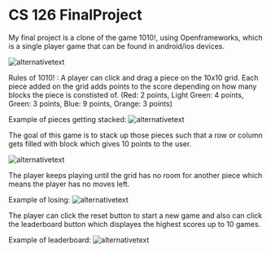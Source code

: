 # CS 126 FinalProject
My final project is a clone of the game 1010!, using Openframeworks, which is a single player game that can be found in android/ios devices.

![alternativetext](https://github.com/uiuc-sp18-cs126/final-project-jseol073/blob/master/finalproject_images/Screen%20Shot%202018-04-30%20at%207.02.10%20PM.png)

Rules of 1010! :
A player can click and drag a piece on the 10x10 grid. 
Each piece added on the grid adds points to the score depending on how many blocks the piece is constisted of.
(Red: 2 points, Light Green: 4 points, Green: 3 points, Blue: 9 points, Orange: 3 points)

Example of pieces getting stacked:
![alternativetext](https://github.com/uiuc-sp18-cs126/final-project-jseol073/blob/master/finalproject_images/Screen%20Shot%202018-04-30%20at%207.02.50%20PM.png "Pieces getting stacked")

The goal of this game is to stack up those pieces such that a row or column gets filled with block which gives 10 points to the user. 

![alternativetext](https://github.com/uiuc-sp18-cs126/final-project-jseol073/blob/master/finalproject_images/Screen%20Shot%202018-04-30%20at%207.03.07%20PM.png "The light green piece is added which clears 2 rows and adds 24 points to the player")

The player keeps playing until the grid has no room for another piece which means the player has no moves left.

Example of losing:
![alternativetext](https://github.com/uiuc-sp18-cs126/final-project-jseol073/blob/master/finalproject_images/Screen%20Shot%202018-05-01%20at%208.22.22%20PM.png "The light green piece is added which clears 2 rows and adds 24 points to the player")

The player can click the reset button to start a new game and also can  click the leaderboard button which displayes the highest scores up to 10 games.

Example of leaderboard:
![alternativetext](https://github.com/uiuc-sp18-cs126/final-project-jseol073/blob/master/finalproject_images/Screen%20Shot%202018-04-30%20at%207.07.03%20PM.png)
